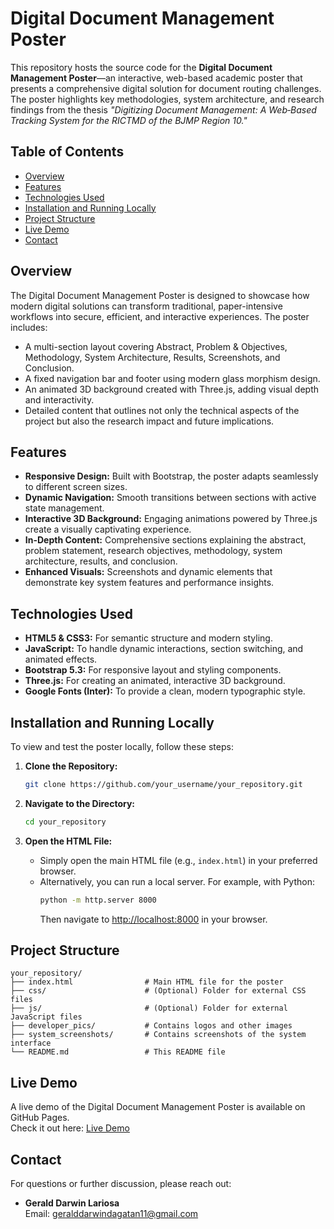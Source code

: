 
# Digital Document Management Poster

This repository hosts the source code for the **Digital Document Management Poster**—an interactive, web-based academic poster that presents a comprehensive digital solution for document routing challenges. The poster highlights key methodologies, system architecture, and research findings from the thesis _"Digitizing Document Management: A Web‑Based Tracking System for the RICTMD of the BJMP Region 10."_

## Table of Contents
- [Overview](#overview)
- [Features](#features)
- [Technologies Used](#technologies-used)
- [Installation and Running Locally](#installation-and-running-locally)
- [Project Structure](#project-structure)
- [Live Demo](#live-demo)
- [Contact](#contact)

## Overview
The Digital Document Management Poster is designed to showcase how modern digital solutions can transform traditional, paper-intensive workflows into secure, efficient, and interactive experiences. The poster includes:
- A multi-section layout covering Abstract, Problem & Objectives, Methodology, System Architecture, Results, Screenshots, and Conclusion.
- A fixed navigation bar and footer using modern glass morphism design.
- An animated 3D background created with Three.js, adding visual depth and interactivity.
- Detailed content that outlines not only the technical aspects of the project but also the research impact and future implications.

## Features
- **Responsive Design:** Built with Bootstrap, the poster adapts seamlessly to different screen sizes.
- **Dynamic Navigation:** Smooth transitions between sections with active state management.
- **Interactive 3D Background:** Engaging animations powered by Three.js create a visually captivating experience.
- **In-Depth Content:** Comprehensive sections explaining the abstract, problem statement, research objectives, methodology, system architecture, results, and conclusion.
- **Enhanced Visuals:** Screenshots and dynamic elements that demonstrate key system features and performance insights.

## Technologies Used
- **HTML5 & CSS3:** For semantic structure and modern styling.
- **JavaScript:** To handle dynamic interactions, section switching, and animated effects.
- **Bootstrap 5.3:** For responsive layout and styling components.
- **Three.js:** For creating an animated, interactive 3D background.
- **Google Fonts (Inter):** To provide a clean, modern typographic style.

## Installation and Running Locally

To view and test the poster locally, follow these steps:

1. **Clone the Repository:**
   ```bash
   git clone https://github.com/your_username/your_repository.git
   ```

2. **Navigate to the Directory:**
   ```bash
   cd your_repository
   ```

3. **Open the HTML File:**
   - Simply open the main HTML file (e.g., `index.html`) in your preferred browser.
   - Alternatively, you can run a local server. For example, with Python:
     ```bash
     python -m http.server 8000
     ```
     Then navigate to [http://localhost:8000](http://localhost:8000) in your browser.

## Project Structure
```
your_repository/
├── index.html                # Main HTML file for the poster
├── css/                      # (Optional) Folder for external CSS files
├── js/                       # (Optional) Folder for external JavaScript files
├── developer_pics/           # Contains logos and other images
├── system_screenshots/       # Contains screenshots of the system interface
└── README.md                 # This README file
```

## Live Demo
A live demo of the Digital Document Management Poster is available on GitHub Pages.  
Check it out here: [Live Demo]([https://yourusername.github.io/your_repository/](https://darwin575.github.io/developer_page/))



## Contact
For questions or further discussion, please reach out:

- **Gerald Darwin Lariosa**  
  Email: [geralddarwindagatan11@gmail.com](mailto:geralddarwindagatan11@gmail.com)

